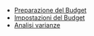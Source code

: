- [Preparazione del Budget](Sorgenti/MB/DOC/MPBDGT_01)
- [Impostazioni del Budget](Sorgenti/MB/DOC/MPBDGT_02)
- [Analisi varianze](Sorgenti/MB/DOC/MPBDGT_03)
